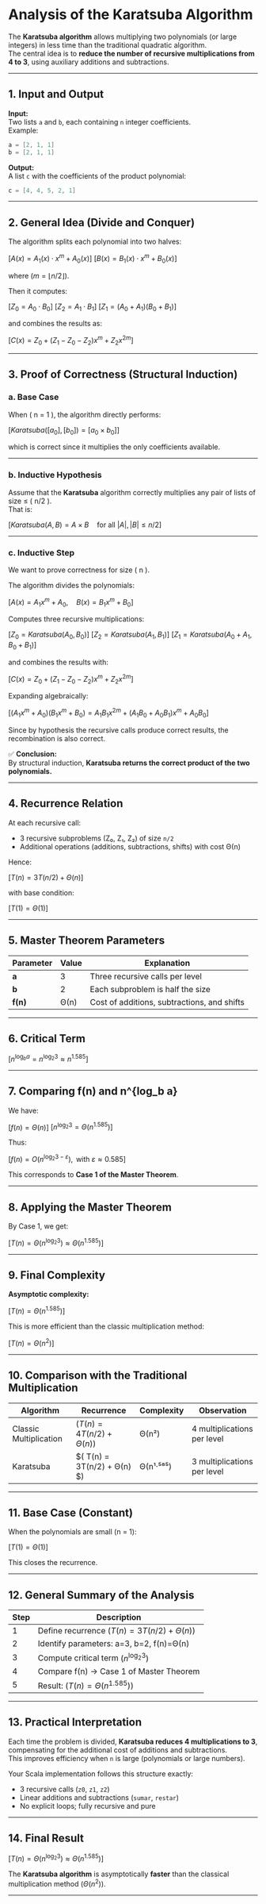 # Analysis of the Karatsuba Algorithm

The **Karatsuba algorithm** allows multiplying two polynomials (or large integers) in less time than the traditional quadratic algorithm.  
The central idea is to **reduce the number of recursive multiplications from 4 to 3**, using auxiliary additions and subtractions.

---

## 1. Input and Output

**Input:**  
Two lists `a` and `b`, each containing `n` integer coefficients.  
Example:

```scala
a = [2, 1, 1]
b = [2, 1, 1]
```

**Output:**  
A list `c` with the coefficients of the product polynomial:

```scala
c = [4, 4, 5, 2, 1]
```

---

## 2. General Idea (Divide and Conquer)

The algorithm splits each polynomial into two halves:

$[
A(x) = A_1(x) \cdot x^m + A_0(x)
]$
$[
B(x) = B_1(x) \cdot x^m + B_0(x)
]$

where $( m = \lfloor n/2 \rfloor )$.

Then it computes:

$[
Z_0 = A_0 \cdot B_0
]$
$[
Z_2 = A_1 \cdot B_1
]$
$[
Z_1 = (A_0 + A_1)(B_0 + B_1)
]$

and combines the results as:

$[
C(x) = Z_0 + (Z_1 - Z_0 - Z_2)x^m + Z_2x^{2m}
]$

---

## 3. Proof of Correctness (Structural Induction)

### a. Base Case

When \( n = 1 \), the algorithm directly performs:

$[
Karatsuba([a_0], [b_0]) = [a_0 \times b_0]
]$

which is correct since it multiplies the only coefficients available.

---

### b. Inductive Hypothesis

Assume that the **Karatsuba** algorithm correctly multiplies any pair of lists of size ≤ \( n/2 \).  
That is:

$[
Karatsuba(A, B) = A \times B \quad \text{for all } |A|, |B| \le n/2
]$

---

### c. Inductive Step

We want to prove correctness for size \( n \).

The algorithm divides the polynomials:

$[
A(x) = A_1x^m + A_0, \quad B(x) = B_1x^m + B_0
]$

Computes three recursive multiplications:

$[
Z_0 = Karatsuba(A_0, B_0)
]$
$[
Z_2 = Karatsuba(A_1, B_1)
]$
$[
Z_1 = Karatsuba(A_0 + A_1, B_0 + B_1)
]$

and combines the results with:

$[
C(x) = Z_0 + (Z_1 - Z_0 - Z_2)x^m + Z_2x^{2m}
]$

Expanding algebraically:

$[
(A_1x^m + A_0)(B_1x^m + B_0) = A_1B_1x^{2m} + (A_1B_0 + A_0B_1)x^m + A_0B_0
]$

Since by hypothesis the recursive calls produce correct results, the recombination is also correct.

✅ **Conclusion:**  
By structural induction, **Karatsuba returns the correct product of the two polynomials.**

---

##  4. Recurrence Relation

At each recursive call:

- 3 recursive subproblems (Z₀, Z₁, Z₂) of size `n/2`
- Additional operations (additions, subtractions, shifts) with cost Θ(n)

Hence:

$[
T(n) = 3T(n/2) + Θ(n)
]$

with base condition:

$[
T(1) = Θ(1)
]$

---

## 5. Master Theorem Parameters

| Parameter | Value | Explanation |
|------------|--------|-------------|
| **a** | 3 | Three recursive calls per level |
| **b** | 2 | Each subproblem is half the size |
| **f(n)** | Θ(n) | Cost of additions, subtractions, and shifts |

---

## 6. Critical Term

$[
n^{\log_b a} = n^{\log_2 3} ≈ n^{1.585}
]$

---

## 7. Comparing f(n) and n^{log_b a}

We have:

$[
f(n) = Θ(n)
]$
$[
n^{\log_2 3} = Θ(n^{1.585})
]$

Thus:

$[
f(n) = O(n^{\log_2 3 - ε}), \text{ with } ε ≈ 0.585
]$

This corresponds to **Case 1 of the Master Theorem**.

---

## 8. Applying the Master Theorem

By Case 1, we get:

$[
T(n) = Θ(n^{\log_2 3}) ≈ Θ(n^{1.585})
]$

---

## 9. Final Complexity

**Asymptotic complexity:**

$[
T(n) = Θ(n^{1.585})
]$

This is more efficient than the classic multiplication method:

$[
T(n) = Θ(n^2)
]$

---

## 10. Comparison with the Traditional Multiplication

| Algorithm | Recurrence                  | Complexity | Observation |
|------------|-----------------------------|-------------|--------------|
| Classic Multiplication | $( T(n) = 4T(n/2) + Θ(n) )$ | Θ(n²) | 4 multiplications per level |
| Karatsuba | $( T(n) = 3T(n/2) + Θ(n) $) | Θ(n¹·⁵⁸⁵) | 3 multiplications per level |

---

## 11. Base Case (Constant)

When the polynomials are small (n = 1):

$[
T(1) = Θ(1)
]$

This closes the recurrence.

---

## 12. General Summary of the Analysis

| Step | Description                              |
|------|------------------------------------------|
| 1 | Define recurrence $(T(n)=3T(n/2)+Θ(n))$  |
| 2 | Identify parameters: a=3, b=2, f(n)=Θ(n) |
| 3 | Compute critical term $(n^{\log_2 3})$   |
| 4 | Compare f(n) → Case 1 of Master Theorem  |
| 5 | Result: $(T(n)=Θ(n^{1.585}))$            |

---

## 13. Practical Interpretation

Each time the problem is divided, **Karatsuba reduces 4 multiplications to 3**, compensating for the additional cost of additions and subtractions.  
This improves efficiency when `n` is large (polynomials or large numbers).

Your Scala implementation follows this structure exactly:
- 3 recursive calls (`z0`, `z1`, `z2`)
- Linear additions and subtractions (`sumar`, `restar`)
- No explicit loops; fully recursive and pure

---

## 14. Final Result

$[
T(n) = Θ(n^{\log_2 3}) ≈ Θ(n^{1.585})
]$

The **Karatsuba algorithm** is asymptotically **faster** than the classical multiplication method $( Θ(n^2) )$.

---
